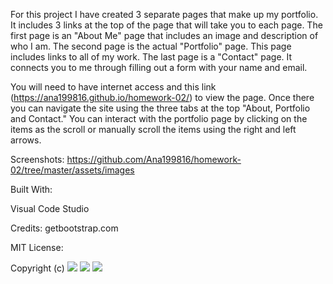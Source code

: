 For this project I have created 3 separate pages that make up my portfolio. It includes 3 links at the top of the page that will take you to each page. The first page is an "About Me" page that includes an image and description of who I am. The second page is the actual "Portfolio" page. This page includes links to all of my work. The last page is a "Contact" page. It connects you to me through filling out a form with your name and email.

You will need to have internet access and this link (https://ana199816.github.io/homework-02/) to view the page. Once there you can navigate the site using the three tabs at the top "About, Portfolio and Contact." You can interact with the portfolio page by clicking on the items as the scroll or manually scroll the items using the right and left arrows.

Screenshots: https://github.com/Ana199816/homework-02/tree/master/assets/images

Built With:

Visual Code Studio 

Credits: getbootstrap.com

MIT License:

Copyright (c)
<img src="screenshot.index.png">
<img src="screenshot.index2.png">
<img src="screenshot.index3.png">
